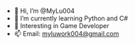 - 👋 Hi, I’m @MyLu004
- 🌱 I’m currently learning Python and C#
- 👀 Interesting in Game Developer
- 📫 Email: myluwork004@gmail.com

<!---
MyLu004/MyLu004 is a ✨ special ✨ repository because its `README.md` (this file) appears on your GitHub profile.
You can click the Preview link to take a look at your changes.
--->
